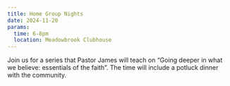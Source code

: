 ```yaml
---
title: Home Group Nights
date: 2024-11-20
params:
  time: 6-8pm
  location: Meadowbrook Clubhouse
---
```


Join us for a series that Pastor James will teach on “Going deeper in what we believe: essentials of the faith”. The time will include a potluck dinner with the community.

<!--more-->
